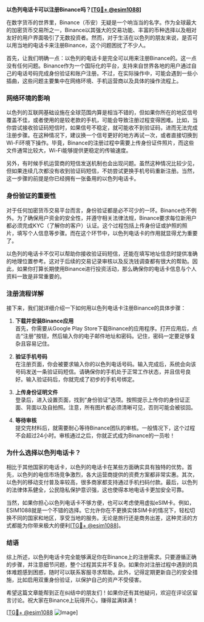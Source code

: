 **以色列电话卡可以注册Binance吗？[[TG💪+ @esim1088](https://t.me/s/esim1088)]**

在数字货币的世界里，Binance（币安）无疑是一个响当当的名字。作为全球最大的加密货币交易所之一，Binance以其强大的交易功能、丰富的币种选择以及相对友好的用户界面吸引了无数投资者。然而，对于生活在以色列的朋友来说，是否可以用当地的电话卡来注册Binance，这个问题困扰了不少人。

首先，让我们明确一点：以色列的电话卡是完全可以用来注册Binance的。这一点没有任何问题。Binance作为一个国际化的平台，支持来自世界各地的用户通过自己的电话号码完成身份验证和账户注册。不过，在实际操作中，可能会遇到一些小插曲，这些问题主要集中在网络环境、手机运营商以及具体的操作流程上。

### **网络环境的影响**

以色列的互联网基础设施在全球范围内算是相当不错的，但如果你所在的地区信号覆盖不佳，或者使用的是较老款的手机，可能会导致注册过程变得困难。比如，当你尝试接收验证码短信时，如果信号不稳定，就可能收不到验证码，进而无法完成注册步骤。在这种情况下，建议换一个信号更好的地方再试一次，或者直接切换到Wi-Fi环境下操作。毕竟，Binance的注册过程中需要上传身份证件照片，而这些文件通常比较大，Wi-Fi能够提供更稳定的传输速度。

另外，有时候手机运营商的短信发送机制也会出现问题。虽然这种情况比较少见，但如果连续几次都没有收到验证码短信，不妨尝试更换手机号码重新注册。当然，这一步骤的前提是你已经拥有一张备用的以色列电话卡。

### **身份验证的重要性**

对于任何加密货币交易平台而言，身份验证都是必不可少的一环。Binance也不例外。为了确保用户资金的安全性，并遵守相关法律法规，Binance要求每位新用户都必须完成KYC（了解你的客户）认证。这个过程包括上传身份证或护照的照片，填写个人信息等步骤。而在这个环节中，以色列电话卡的作用就显得尤为重要了。

以色列的电话卡不仅可以帮助你接收验证码短信，还能在填写地址信息时提供准确的地理位置参考。这对于后续的交易记录审核以及反洗钱调查都有很大的帮助。因此，如果你打算长期使用Binance进行投资活动，那么确保你的电话卡信息与个人资料一致是非常重要的。

### **注册流程详解**

接下来，我们就详细介绍一下如何用以色列电话卡注册Binance的具体步骤：

1. **下载并安装Binance应用**  
   首先，你需要从Google Play Store下载Binance的应用程序。打开应用后，点击“注册”按钮，然后输入你的电子邮件地址和密码。记住，密码一定要足够复杂且容易记住。

2. **验证手机号码**  
   在注册页面，你会被要求输入你的以色列电话号码。输入完成后，系统会向该号码发送一条验证码短信。请确保你的手机处于正常工作状态，并且信号良好。输入验证码后，你就完成了初步的手机号绑定。

3. **上传身份证明文件**  
   登录后，进入设置页面，找到“身份验证”选项。按照提示上传你的身份证正面、背面以及自拍照。注意，所有图片都必须清晰可见，否则可能会被驳回。

4. **等待审核**  
   提交完材料后，就需要耐心等待Binance团队的审核。一般情况下，这个过程不会超过24小时。审核通过之后，你就正式成为Binance的一员啦！

### **为什么选择以色列电话卡？**

相比于其他国家的电话卡，以色列的电话卡在某些方面确实具有独特的优势。首先，以色列的电信市场竞争激烈，各大运营商提供的资费方案都非常实惠。其次，以色列的移动支付普及率较高，很多商家都支持通过手机扫码付款。最后，以色列的法律体系健全，公民隐私保护意识强，这也使得本地电话卡更加安全可靠。

当然，如果你担心以色列电话卡不够方便，也可以考虑使用虚拟eSIM卡。例如，ESIM1088就是一个不错的选择。它允许你在不更换实体SIM卡的情况下，轻松切换不同的国家和地区，享受当地的服务。无论是旅行还是商务出差，这种灵活的方式都能为你带来极大的便利[[TG💪+ @esim1088](https://t.me/s/esim1088)]。

### **结语**

综上所述，以色列电话卡完全能够满足你在Binance上的注册需求。只要遵循正确的步骤，并注意细节问题，整个过程其实并不复杂。如果你对注册过程中遇到的具体难题感到困惑，随时可以联系客服寻求帮助。此外，记得定期更新自己的安全措施，比如启用双重身份验证，以保护自己的资产不受侵害。

希望这篇文章能帮到正在纠结中的朋友们！如果你还有其他疑问，欢迎在评论区留言讨论。祝大家在Binance上玩得开心，赚得盆满钵满！

[[TG💪+ @esim1088](https://t.me/s/esim1088) ![Image](https://i.postimg.cc/4NQfJmqS/Snipaste-2025-05-13-00-14-12.png)]